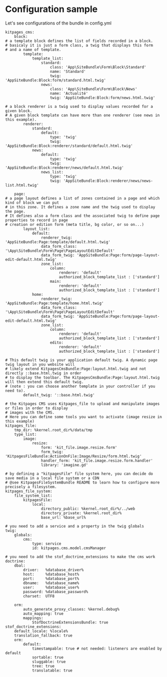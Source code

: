 Configuration sample
====================

Let's see configurations of the bundle in config.yml


    kitpages_cms:
        block:
    # a template block defines the list of fields recorded in a block.
    # basicaly it is just a form class, a twig that displays this form
    # and a name of template.
            template:
                template_list:
                    standard:
                        class: 'App\SiteBundle\Form\Block\Standard'
                        name: 'Standard'
                        twig: 'AppSiteBundle:Block:form/standard.html.twig'
                    news:
                        class: 'App\SiteBundle\Form\Block\News'
                        name: 'Actualité'
                        twig: 'AppSiteBundle:Block:form/news.html.twig'

    # a block renderer is a twig used to display values recorded for a given block.
    # A given block template can have more than one renderer (see news in this example).
            renderer:
                standard:
                    default:
                        type: 'twig'
                        twig: 'AppSiteBundle:Block:renderer/standard/default.html.twig'
                news:
                    default:
                        type: 'twig'
                        twig: 'AppSiteBundle:Block:renderer/news/default.html.twig'
                    news_list:
                        type: 'twig'
                        twig: 'AppSiteBundle:Block:renderer/news/news-list.html.twig'

        page:
    # a page layout defines a list of zones contained in a page and which kind of block we can put
    # in this zone. It defines a zone name and the twig used to display the page.
    # It defines also a form class and the associated twig to define page properties to record in page
    # creation or edition form (meta title, bg color, or so on...)
            layout_list:
                default:
                    renderer_twig: 'AppSiteBundle:Page:template/default.html.twig'
                    data_form_class: '\App\SiteBundle\Form\Page\PageLayoutEditDefault'
                    data_form_twig: 'AppSiteBundle:Page:form/page-layout-edit-default.html.twig'
                    zone_list:
                        column:
                            renderer: 'default'
                            authorized_block_template_list : ['standard']
                        main:
                            renderer: 'default'
                            authorized_block_template_list : ['standard']
                home:
                    renderer_twig: 'AppSiteBundle:Page:template/home.html.twig'
                    data_form_class: '\App\SiteBundle\Form\Page\PageLayoutEditDefault'
                    data_form_twig: 'AppSiteBundle:Page:form/page-layout-edit-default.html.twig'
                    zone_list:
                        column:
                            renderer: 'default'
                            authorized_block_template_list : ['standard']
                        edito:
                            renderer: 'default'
                            authorized_block_template_list : ['standard']

    # This default twig is your application default twig. A dynamic page twig layout in you website will
    # likely extend KitpagesCmsBundle:Page:layout.html.twig and not directly ::base.html.twig in order
    # to display the toolbar. The KitpagesCmsBundle:Page:layout.html.twig will then extend this default twig.
    # (note : you can choose another template in your controller if you need to).
            default_twig: '::base.html.twig'

    # the Kitpages CMS uses Kitpages_file to upload and manipulate images or files in order to display
    # images with the CMS.
    # Here you can define some tools you want to activate (image resize in this example)
    kitpages_file:
        tmp_dir: %kernel.root_dir%/data/tmp
        type_list:
            image:
                resize:
                    form: 'kit_file.image.resize.form'
                    form_twig: 'KitpagesFileBundle:ActionOnFile:Image/Resize/form.html.twig'
                    handler_form: 'kit_file.image.resize.form.handler'
                    library: 'imagine.gd'

    # by defining a "kitpagesFile" file system here, you can decide do save media in a local file system or a CDN
    # @see KitpagesFileSystemBundle README to learn how to configure more precisely a filesystem.
    kitpages_file_system:
        file_system_list:
            kitpagesFile:
                local:
                    directory_public: %kernel.root_dir%/../web
                    directory_private: %kernel.root_dir%
                    base_url: %base_url%

    # you need to add a service and a property in the twig globals
    twig:
        globals:
            cms:
                type: service
                id: kitpages.cms.model.cmsManager

    # you need to add the stof_doctrine_extensions to make the cms work
    doctrine:
        dbal:
            driver:   %database_driver%
            host:     %database_host%
            port:     %database_port%
            dbname:   %database_name%
            user:     %database_user%
            password: %database_password%
            charset:  UTF8

        orm:
            auto_generate_proxy_classes: %kernel.debug%
            auto_mapping: true
            mappings:
                StofDoctrineExtensionsBundle: true
    stof_doctrine_extensions:
        default_locale: %locale%
        translation_fallback: true
        orm:
            default:
                timestampable: true # not needed: listeners are enabled by default
                sortable: true
                sluggable: true
                tree: true
                translatable: true
